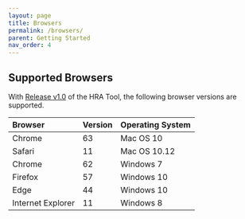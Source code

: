```yaml
---
layout: page
title: Browsers
permalink: /browsers/
parent: Getting Started
nav_order: 4
---
```


## Supported Browsers

With [Release v1.0](https://ideacrew.github.io/hra_calculator/release_v1.0/) of the HRA Tool, the following browser versions are supported. 




| **Browser** | **Version** | **Operating System** |
| :-- | :-- | :-- |
| Chrome | 63 | Mac OS 10 |
| Safari | 11 | Mac OS 10.12 |
| Chrome | 62 | Windows 7 |
| Firefox | 57 | Windows 10 |
| Edge | 44 | Windows 10 |
| Internet Explorer | 11 | Windows 8 |

